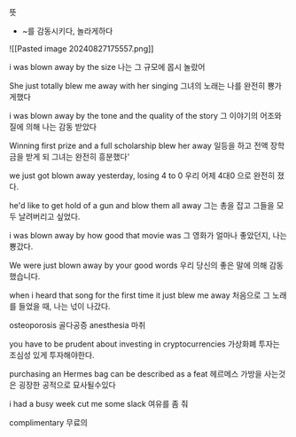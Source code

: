 뜻 
- ~를 감동시키다, 놀라게하다

![[Pasted image 20240827175557.png]]

i was blown away by the size
나는 그 규모에 몹시 놀랐어

She just totally blew me away with her singing
그녀의 노래는 나를 완전히 뿅가게했다

i was blown away by the tone and the quality of the story
그 이야기의 어조와 질에 의해 나는 감동 받았다

Winning first prize and a full scholarship blew her away
일등을 하고 전액 장학금을 받게 되 그녀는 완전히 흥분했다'

we just got blown away yesterday, losing 4 to 0
우리 어제 4대0 으로 완전히 졌다.

he'd like to get hold of a gun and blow them all away
그는 총을 잡고 그들을 모두 날려버리고 싶었다.

i was blown away by how good that movie was
그 영화가 얼마나 좋았던지, 나는 뿅갔다.

We were just blown away by your good words
우리 당신의 좋은 말에 의해 감동했습니다.

when i heard that song for the first time it just blew me away
처음으로 그 노래를 들었을 때, 나는 넋이 나갔다.


osteoporosis 골다공증
anesthesia 마취


you have to be prudent about investing in cryptocurrencies
가상화폐 투자는 조심성 있게 투자해야한다.

purchasing an Hermes bag can be described as a feat
헤르메스 가방을 사는것은 굉장한 공적으로 묘사될수있다

i had a busy week
cut me some slack
여유를 좀 줘

complimentary 무료의

